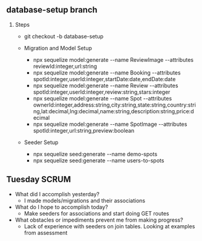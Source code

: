 ## database-setup branch
1. Steps
    - git checkout -b database-setup

    - Migration and Model Setup

        - npx sequelize model:generate --name ReviewImage --attributes reviewId:integer,url:string
        - npx sequelize model:generate --name Booking --attributes spotId:integer,userId:integer,startDate:date,endDate:date
        - npx sequelize model:generate --name Review --attributes spotId:integer,userId:integer,review:string,stars:integer
        - npx sequelize model:generate --name Spot --attributes ownerId:integer,address:string,city:string,state:string,country:string,lat:decimal,lng:decimal,name:string,description:string,price:decimal
        - npx sequelize model:generate --name SpotImage --attributes spotId:integer,url:string,preview:boolean

    - Seeder Setup

        - npx sequelize seed:generate --name demo-spots
        - npx sequelize seed:generate --name users-to-spots


## Tuesday SCRUM
  - What did I accomplish yesterday?
    - I made models/migrations and their associations
  - What do I hope to accomplish today?
    - Make seeders for associations and start doing GET routes
  - What obstacles or impediments prevent me from making progress?
    - Lack of experience with seeders on join tables. Looking at examples from assessment
